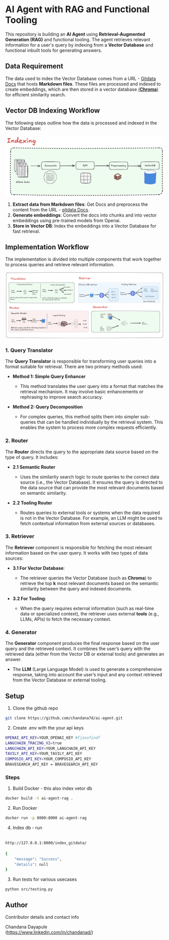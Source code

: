 # AI Agent with RAG and Functional Tooling

This repository is building an **AI Agent** using **Retrieval-Augmented Generation (RAG)** and functional tooling. The agent retrieves relevant information for a user's query by indexing from a **Vector Database** and functional inbuilt tools for generating answers.

## Data Requirement

The data used to index the Vector Database comes from a URL - [Gitdata Docs](https://github.com/duplocloud/docs/tree/main/getting-started-1/application-focussed-interface) that hosts **Markdown files**. These files are processed and indexed to create embeddings, which are then stored in a vector database [(**Chroma**)]() for efficient similarity search.

## Vector DB Indexing Workflow

The following steps outline how the data is processed and indexed in the Vector Database:

![DB Indexing](assets/Indexing.png)
1. **Extract data from Markdown files**:  Get Docs and preprocess the content from the URL - [gitdata Docs](https://github.com/duplocloud/docs/tree/main/getting-started-1/application-focussed-interface).
2. **Generate embeddings**: Convert the docs into chunks and into vector embeddings using pre-trained models from Openai.
3. **Store in Vector DB**: Index the embeddings into a Vector Database for fast retrieval.

## Implementation Workflow

The implementation is divided into multiple components that work together to process queries and retrieve relevant information.

![AI Agent](assets/Workflow.png)

### 1. Query Translator

The **Query Translator** is responsible for transforming user queries into a format suitable for retrieval. There are two primary methods used:

- **Method 1: Simple Query Enhancer**
  - This method translates the user query into a format that matches the retrieval mechanism. It may involve basic enhancements or rephrasing to improve search accuracy.
  
- **Method 2: Query Decomposition**
  - For complex queries, this method splits them into simpler sub-queries that can be handled individually by the retrieval system. This enables the system to process more complex requests efficiently.

### 2. Router

The **Router** directs the query to the appropriate data source based on the type of query. It includes:

- **2.1 Semantic Router**
  - Uses the similarity search logic to route queries to the correct data source (i.e., the Vector Database). It ensures the query is directed to the data source that can provide the most relevant documents based on semantic similarity.

- **2.2 Tooling Router**
  - Routes queries to external tools or systems when the data required is not in the Vector Database. For example, an LLM might be used to fetch contextual information from external sources or databases.

### 3. Retriever

The **Retriever** component is responsible for fetching the most relevant information based on the user query. It works with two types of data sources:

- **3.1 For Vector Database**:
  - The retriever queries the Vector Database (such as **Chroma**) to retrieve the top **k** most relevant documents based on the semantic similarity between the query and indexed documents.

- **3.2 For Tooling**:
  - When the query requires external information (such as real-time data or specialized context), the retriever uses external **tools** (e.g., LLMs, APIs) to fetch the necessary context.

### 4. Generator

The **Generator** component produces the final response based on the user query and the retrieved context. It combines the user’s query with the retrieved data (either from the Vector DB or external tools) and generates an answer.

- The **LLM** (Large Language Model) is used to generate a comprehensive response, taking into account the user’s input and any context retrieved from the Vector Database or external tooling.

## Setup

1. Clone the github repo 
```bash
git clone https://github.com/chandana7d/ai-agent.git
``` 

2. Create .env with the your api keys 
```bash
OPENAI_API_KEY=YOUR_OPENAI_KEY #fjasofindf
LANGCHAIN_TRACING_V2=true
LANGCHAIN_API_KEY=YOUR_LANGCHAIN_API_KEY
TAVILY_API_KEY=YOUR_TAVILY_API_KEY
COMPOSIO_API_KEY=YOUR_COMPOSIO_API_KEY
BRAVESEARCH_API_KEY = BRAVESEARCH_API_KEY
``` 


### Steps 
1. Build Docker - this also index vetor db 
```bash
docker build -t ai-agent-rag .
``` 

2. Run Docker 
```bash
docker run -p 8000:8000 ai-agent-rag
```
4. Index db - run 

```bash

http://127.0.0.1:8000/index_gitdata/

{
	"message": "Success",
	"details": null
}
```

3. Run tests for various usecases
```
python src/testing.py 
```
## Author

Contributor details and contact info

Chandana Dayapule  
(https://www.linkedin.com/in/chandanad/)